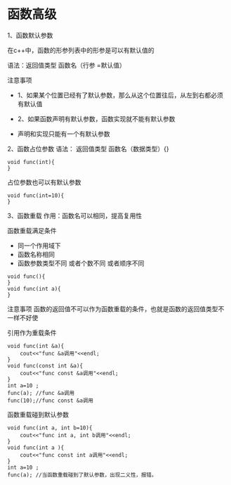 # 函数高级

1、函数默认参数

在c++中，函数的形参列表中的形参是可以有默认值的

语法：返回值类型 函数名（行参 =默认值）

注意事项
* 1、如果某个位置已经有了默认参数，那么从这个位置往后，从左到右都必须有默认值

* 2、如果函数声明有默认参数，函数实现就不能有默认参数
* 声明和实现只能有一个有默认参数

2、函数占位参数
语法： 返回值类型 函数名（数据类型）{}
```
void func(int){
}
```
占位参数也可以有默认参数
```
void func(int=10){
}
```

3、函数重载
作用：函数名可以相同，提高复用性

函数重载满足条件
* 同一个作用域下
* 函数名称相同
* 函数参数类型不同 或者个数不同 或者顺序不同
```
void func(){
}
void func(int a){
}
```
注意事项 函数的返回值不可以作为函数重载的条件，也就是函数的返回值类型不一样不好使

引用作为重载条件
```
void func(int &a){
    cout<<"func &a调用"<<endl;
}
void func(const int &a){
    cout<<"func const &a调用"<<endl;
}
int a=10 ;
func(a); //func &a调用
func(10);//func const &a调用
```
函数重载碰到默认参数
```
void func(int a, int b=10){
    cout<<"func int a, int b调用"<<endl;
}
void func(int a ){
    cout<<"func const int a调用"<<endl;
}
int a=10 ;
func(a); //当函数重载碰到了默认参数，出现二义性，报错。
```